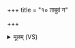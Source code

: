 +++
title = "१० ताबुवं न"

+++
<details><summary>मूलम् (VS)</summary>

ता॒बुवं॒ न ता॒बुवं॒ न घेत्त्वम॑सि ता॒बुव॑म्। ता॒बुवे॑नार॒सं वि॒षम् ॥
</details>